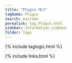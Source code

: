 ```yaml
---
title: "Plugin 태그"
tagName: Plugin
search: exclude
permalink: tag_Plugin.html
sidebar: information_sidebar
folder: tags
---
```

{% include taglogic.html %}

{% include links.html %}
